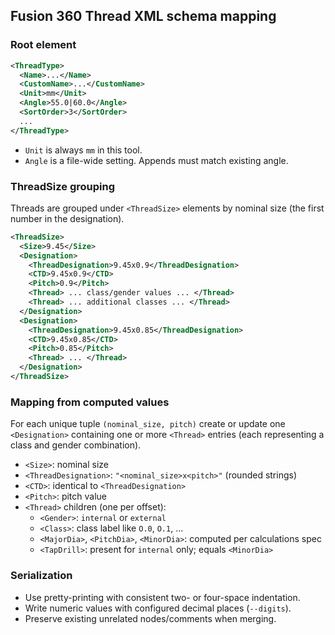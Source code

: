 ## Fusion 360 Thread XML schema mapping

### Root element

```xml
<ThreadType>
  <Name>...</Name>
  <CustomName>...</CustomName>
  <Unit>mm</Unit>
  <Angle>55.0|60.0</Angle>
  <SortOrder>3</SortOrder>
  ...
</ThreadType>
```

- `Unit` is always `mm` in this tool.
- `Angle` is a file-wide setting. Appends must match existing angle.

### ThreadSize grouping

Threads are grouped under `<ThreadSize>` elements by nominal size (the first number in the designation).

```xml
<ThreadSize>
  <Size>9.45</Size>
  <Designation>
    <ThreadDesignation>9.45x0.9</ThreadDesignation>
    <CTD>9.45x0.9</CTD>
    <Pitch>0.9</Pitch>
    <Thread> ... class/gender values ... </Thread>
    <Thread> ... additional classes ... </Thread>
  </Designation>
  <Designation>
    <ThreadDesignation>9.45x0.85</ThreadDesignation>
    <CTD>9.45x0.85</CTD>
    <Pitch>0.85</Pitch>
    <Thread> ... </Thread>
  </Designation>
</ThreadSize>
```

### Mapping from computed values

For each unique tuple `(nominal_size, pitch)` create or update one `<Designation>` containing one or more `<Thread>` entries (each representing a class and gender combination).

- `<Size>`: nominal size
- `<ThreadDesignation>`: `"<nominal_size>x<pitch>"` (rounded strings)
- `<CTD>`: identical to `<ThreadDesignation>`
- `<Pitch>`: pitch value
- `<Thread>` children (one per offset):
  - `<Gender>`: `internal` or `external`
  - `<Class>`: class label like `O.0`, `O.1`, ...
  - `<MajorDia>`, `<PitchDia>`, `<MinorDia>`: computed per calculations spec
  - `<TapDrill>`: present for `internal` only; equals `<MinorDia>`

### Serialization

- Use pretty-printing with consistent two- or four-space indentation.
- Write numeric values with configured decimal places (`--digits`).
- Preserve existing unrelated nodes/comments when merging.


